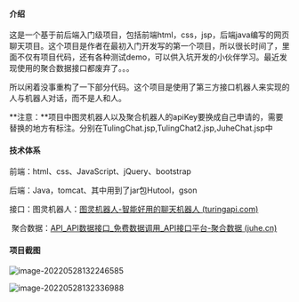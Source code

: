#### 介绍

这是一个基于前后端入门级项目，包括前端html，css，jsp，后端java编写的网页聊天项目。这个项目是作者在最初入门开发写的第一个项目，所以很长时间了，里面不仅有项目代码，还有各种测试demo，可以供入坑开发的小伙伴学习。最近发现使用的聚合数据接口都废弃了。。。

所以闲着没事重构了一下部分代码。这个项目是使用了第三方接口机器人来实现的人与机器人对话，而不是人和人。

**注意：**项目中图灵机器人以及聚合机器人的apiKey要换成自己申请的，需要替换的地方有标注。分别在TulingChat.jsp,TulingChat2.jsp,JuheChat.jsp中

#### 技术体系

前端：html、css、JavaScript、jQuery、bootstrap

后端：Java，tomcat、其中用到了jar包Hutool，gson

接口：图灵机器人：[图灵机器人-智能好用的聊天机器人 (turingapi.com)](http://www.turingapi.com/)

​			聚合数据：[API_API数据接口_免费数据调用_API接口平台-聚合数据 (juhe.cn)](https://www.juhe.cn/)

#### 项目截图

![image-20220528132246585](C:\Users\刘昌兴\AppData\Roaming\Typora\typora-user-images\image-20220528132246585.png)

![image-20220528132336988](C:\Users\刘昌兴\AppData\Roaming\Typora\typora-user-images\image-20220528132336988.png)


